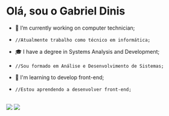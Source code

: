 # Olá, sou o Gabriel Dinis

- 🔧 I’m currently working on computer technician;
-     //Atualmente trabalho como técnico em informática;

- 🎓 I have a degree in Systems Analysis and Development;
-     //Sou formado em Análise e Desenvolvimento de Sistemas;

- 🌱 I'm learning to develop front-end;
-     //Estou aprendendo a desenvolver front-end;



<div style="display: inline_block"><br>
  <a href="https://instagram.com/dinismaker" target="_blank"><img src="https://img.shields.io/badge/-Instagram-%23c1008a?style=for-the-badge&logo=instagram&logoColor=white" target="_blank"></a>
  <a href = "mailto:gabrieldinisdecamargo@hotmail.com"><img src="https://img.shields.io/badge/-Email-%23c1008a?style=for-the-badge&logo=gmail&logoColor=white"></a>

  
</div>
